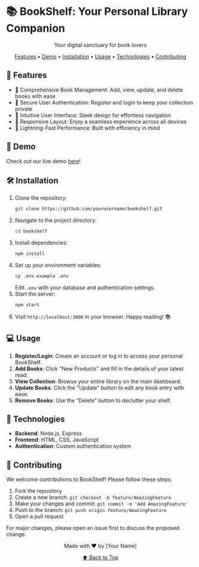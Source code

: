 # 📚 BookShelf: Your Personal Library Companion

<div align="center">
Your digital sanctuary for book lovers

[Features](#features) • [Demo](#demo) • [Installation](#installation) • [Usage](#usage) • [Technologies](#technologies) • [Contributing](#contributing)
</div>

## 🌟 Features

- 📖 Comprehensive Book Management: Add, view, update, and delete books with ease
- 🔐 Secure User Authentication: Register and login to keep your collection private
- 🎨 Intuitive User Interface: Sleek design for effortless navigation
- 📱 Responsive Layout: Enjoy a seamless experience across all devices
- 🚀 Lightning-Fast Performance: Built with efficiency in mind

## 🎥 Demo



Check out our live demo [here](#)!

## 🛠 Installation

1. Clone the repository:
   ```sh
   git clone https://github.com/yourusername/bookshelf.git
   ```
2. Navigate to the project directory:
   ```sh
   cd bookshelf
   ```
3. Install dependencies:
   ```sh
   npm install
   ```
4. Set up your environment variables:
   ```sh
   cp .env.example .env
   ```
   Edit `.env` with your database and authentication settings.
5. Start the server:
   ```sh
   npm start
   ```
6. Visit `http://localhost:3000` in your browser. Happy reading! 📚

## 💻 Usage

1. **Register/Login**: Create an account or log in to access your personal BookShelf.
2. **Add Books**: Click "New Products" and fill in the details of your latest read.
3. **View Collection**: Browse your entire library on the main dashboard.
4. **Update Books**: Click the "Update" button to edit any book entry with ease.
5. **Remove Books**: Use the "Delete" button to declutter your shelf.

## 🔧 Technologies

- **Backend**: Node.js, Express
- **Frontend**: HTML, CSS, JavaScript
- **Authentication**: Custom authentication system

## 🤝 Contributing

We welcome contributions to BookShelf! Please follow these steps:

1. Fork the repository
2. Create a new branch: `git checkout -b feature/AmazingFeature`
3. Make your changes and commit: `git commit -m 'Add AmazingFeature'`
4. Push to the branch: `git push origin feature/AmazingFeature`
5. Open a pull request

For major changes, please open an issue first to discuss the proposed change.

<div align="center">
Made with ❤️ by [Your Name]

[⬆ Back to Top](#-bookshelf-your-personal-library-companion)
</div>
